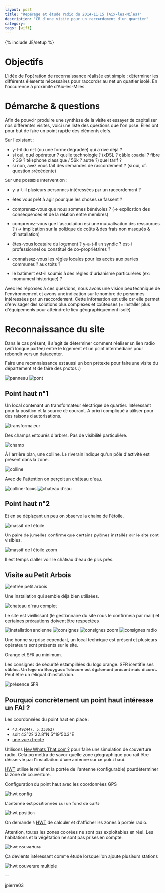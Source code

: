 ```yaml
---
layout: post
title: "Repérage et étude radio du 2014-11-15 (Aix-les-Miles)"
description: "CR d'une visite pour un raccordement d'un quartier"
category: 
tags: [wifi]
---
```

{% include JB/setup %}

# Objectifs

L'idée de l'opération de reconnaissance réalisée est simple : déterminer les différents éléments nécessaires pour raccorder au net un quartier isolé.
En l'occurence  à proximité d'Aix-les-Miles.

# Démarche & questions

Afin de pouvoir produire une synthèse de la visite et essayer de capitaliser nos différentes visites, voici une liste des questions que l'on pose.
Elles ont pour but de faire un point rapide des éléments clefs.

Sur l'existant :

* y-t-il du net (ou une forme dégradée) qui arrive déjà ?
* si oui, quel opérateur ? quelle technologie ? (xDSL ? câble coaxial ? fibre ? 3G ? téléphone classique / 56k ? autre ?) quel tarif ?
* si non, avez vous fait des demandes de raccordement ? (si oui, cf. question précédente)

Sur une possible intervention :

* y-a-t-il plusieurs personnes intéressées par un raccordement ?
* êtes vous prêt à agir pour que les choses se fassent ?
* comprenez-vous que nous sommes bénévoles ? (-> explication des conséquences et de la relation entre membres)
* comprenez-vous que l'association est une mutualisation des ressources ? (-> implication sur la politique de coûts & des frais non masqués & d'installation)

* êtes-vous locataire du logement ? y-a-t-il un syndic ? est-il professionnel ou constitué de co-propriétaires ?
* connaissez-vous les règles locales pour les accès aux parties communes ? aux toits ?
* le batiment est-il soumis à des régles d'urbanisme particulières (ex: momument historique) ?

Avec les réponses à ces questions, nous avons une vision peu technique de l'environnement et avons une indication sur le nombre de personnes intéressées par un raccordement.
Cette information est utile car elle permet d'envisager des solutions plus complexes et coûteuses (= installer plus d'équipements pour atteindre le lieu géographiquement isolé)

# Reconnaissance du site

Dans le cas présent, il s'agit de déterminer comment réaliser un lien radio (wifi longue portée) entre le logement et un point intermédiaire pour rebondir vers un datacenter.

Faire une reconnaissance est aussi un bon prétexte pour faire une visite du département et de faire des photos :)

![panneau](/assets/files/2014/11/IMG_0014.jpg)
![pont](/assets/files/2014/11/IMG_0016.jpg)

## Point haut n°1

Un local contenant un transformateur électrique de quartier.
Intéressant pour la position et la source de courant.
A priori compliqué à utiliser pour des raisons d'autorisations.

![transformateur](/assets/files/2014/11/IMG_0055.jpg)

Des champs entourés d'arbres.
Pas de visibilité particulière.

![champ](/assets/files/2014/11/IMG_0036.jpg)

À l'arrière plan, une colline.
Le riverain indique qu'un pôle d'activité est présent dans la zone.

![colline](/assets/files/2014/11/IMG_0038.jpg)

Avec de l'attention on perçoit un château d'eau.

![colline-focus](/assets/files/2014/11/IMG_0038-focus.jpg)
![chateau d'eau](/assets/files/2014/11/IMG_0057.jpg)

## Point haut n°2

Et en se déplaçant un peu on observe la chaine de l'étoile.

![massif de l'étoile](/assets/files/2014/11/IMG_0069.jpg)

Un paire de jumelles confirme que certains pylônes installés sur le site sont visibles.

![massif de l'étoile zoom](/assets/files/2014/11/IMG_0069-focus.jpg)

Il est temps d'aller voir le château d'eau de plus près.

## Visite au Petit Arbois

![entrée petit arbois](/assets/files/2014/11/IMG_0100.jpg)

Une installation qui semble déjà bien utilisées.

![chateau d'eau complet](/assets/files/2014/11/IMG_0102.jpg)

Le site est vieillissant (le gestionnaire du site nous le confirmera par mail) et certaines précautions doivent être respectées.

![installation ancienne](/assets/files/2014/11/IMG_0106.jpg)
![consignes](/assets/files/2014/11/IMG_0107.jpg)
![consignes zoom](/assets/files/2014/11/IMG_0112.jpg)
![consignes radio](/assets/files/2014/11/IMG_0115-focus.jpg)


Une bonne surprise cependant, un local technique est présent et plusieurs opérateurs sont présents sur le site.

Orange et SFR au minimum.

Les consignes de sécurité estampillées du logo orange.
SFR identifie ses câbles.
Un logo de Bouygues Telecom est également présent mais discret. Peut être un reliquat d'installation.

![présence SFR](/assets/files/2014/11/IMG_0125.jpg)

## Pourquoi concrètement un point haut intéresse un FAI ?

Les coordonnées du point haut en place :

* `43.492447, 5.330627`
* soit 43°29'32.8"N 5°19'50.3"E
* [une vue directe](https://www.google.fr/maps/place/43%C2%B029'32.9%22N+5%C2%B019'50.2%22E/@43.49246,5.330624,148m/data=!3m2!1e3!4b1!4m2!3m1!1s0x0:0x0)


Utilisons [Hey Whats That.com ?](http://wisp.heywhatsthat.com/) pour faire une simulation de couverture radio.
Cela permettra de savoir quelle zone géographique pourrait être désservie par l'installation d'une antenne sur ce point haut.

[HWT](http://wisp.heywhatsthat.com/) utilise le relief et la portée de l'antenne (configurable) pourdéterminer la zone de couverture.

Configuration du point haut avec les coordonnées GPS

![hwt config](/assets/files/2014/11/HeyWhatsThat_WISP02.jpg)

L'antenne est positionnée sur un fond de carte

![hwt position](/assets/files/2014/11/HeyWhatsThat_WISP01.jpg)

On demande à [HWT](http://wisp.heywhatsthat.com/) de calculer et d'afficher les zones à portée radio.

Attention, toutes les zones colorées ne sont pas exploitables en réel.
Les habitations et la végétation ne sont pas prises en compte.

![hwt couverture](/assets/files/2014/11/HeyWhatsThat_WISP03.jpg)

Ça devients intéressant comme étude lorsque l'on ajoute plusieurs stations

![hwt couverure multiple](/assets/files/2014/11/HeyWhatsThat_WISP04.jpg)

--

jpierre03
